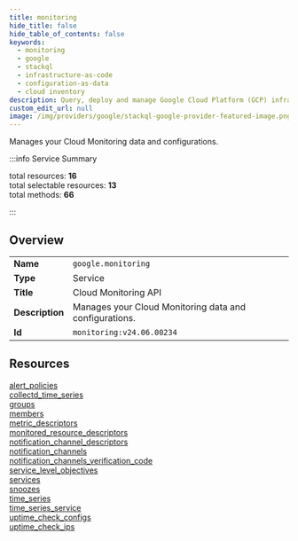 ```yaml
---
title: monitoring
hide_title: false
hide_table_of_contents: false
keywords:
  - monitoring
  - google
  - stackql
  - infrastructure-as-code
  - configuration-as-data
  - cloud inventory
description: Query, deploy and manage Google Cloud Platform (GCP) infrastructure and resources using SQL
custom_edit_url: null
image: /img/providers/google/stackql-google-provider-featured-image.png
---
```


Manages your Cloud Monitoring data and configurations.  
    
:::info Service Summary

<div class="row">
<div class="providerDocColumn">
<span>total resources:&nbsp;<b>16</b></span><br />
<span>total selectable resources:&nbsp;<b>13</b></span><br />
<span>total methods:&nbsp;<b>66</b></span><br />
</div>
</div>

:::

## Overview
<table><tbody>
<tr><td><b>Name</b></td><td><code>google.monitoring</code></td></tr>
<tr><td><b>Type</b></td><td>Service</td></tr>
<tr><td><b>Title</b></td><td>Cloud Monitoring API</td></tr>
<tr><td><b>Description</b></td><td>Manages your Cloud Monitoring data and configurations.</td></tr>
<tr><td><b>Id</b></td><td><code>monitoring:v24.06.00234</code></td></tr>
</tbody></table>

## Resources
<div class="row">
<div class="providerDocColumn">
<a href="/providers/google/monitoring/alert_policies/">alert_policies</a><br />
<a href="/providers/google/monitoring/collectd_time_series/">collectd_time_series</a><br />
<a href="/providers/google/monitoring/groups/">groups</a><br />
<a href="/providers/google/monitoring/members/">members</a><br />
<a href="/providers/google/monitoring/metric_descriptors/">metric_descriptors</a><br />
<a href="/providers/google/monitoring/monitored_resource_descriptors/">monitored_resource_descriptors</a><br />
<a href="/providers/google/monitoring/notification_channel_descriptors/">notification_channel_descriptors</a><br />
<a href="/providers/google/monitoring/notification_channels/">notification_channels</a><br />
</div>
<div class="providerDocColumn">
<a href="/providers/google/monitoring/notification_channels_verification_code/">notification_channels_verification_code</a><br />
<a href="/providers/google/monitoring/service_level_objectives/">service_level_objectives</a><br />
<a href="/providers/google/monitoring/services/">services</a><br />
<a href="/providers/google/monitoring/snoozes/">snoozes</a><br />
<a href="/providers/google/monitoring/time_series/">time_series</a><br />
<a href="/providers/google/monitoring/time_series_service/">time_series_service</a><br />
<a href="/providers/google/monitoring/uptime_check_configs/">uptime_check_configs</a><br />
<a href="/providers/google/monitoring/uptime_check_ips/">uptime_check_ips</a><br />
</div>
</div>
